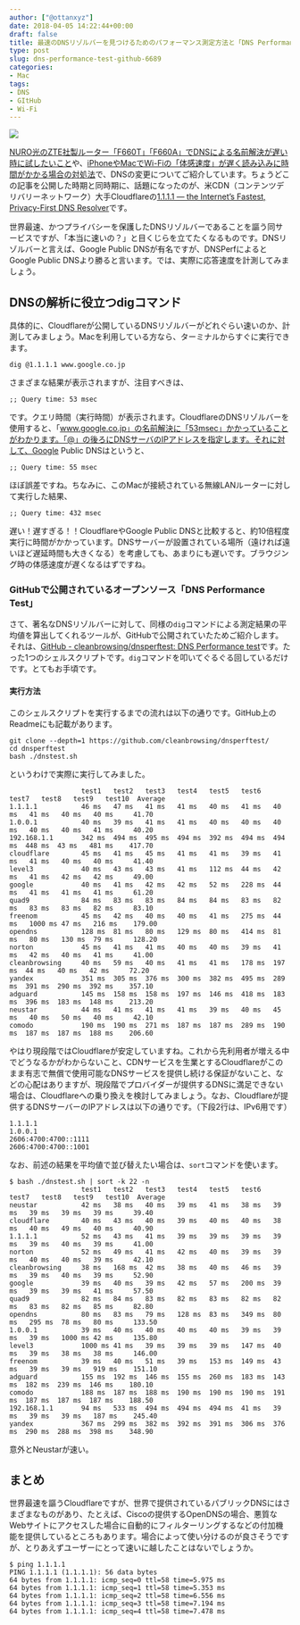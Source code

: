 ```yaml
---
author: ["@ottanxyz"]
date: 2018-04-05 14:22:44+00:00
draft: false
title: 最速のDNSリゾルバーを見つけるためのパフォーマンス測定方法と「DNS Performance test」
type: post
slug: dns-performance-test-github-6689
categories:
- Mac
tags:
- DNS
- GItHub
- Wi-Fi
---
```


![](/uploads/2018/04/180405-5ac62b3619f6a.jpg)

[NURO光のZTE社製ルーター「F660T」「F660A」でDNSによる名前解決が遅い時に試したいこと](/posts/2018/03/nuro-sonet-zte-f660t-f660a-6679/)や、[iPhoneやMacでWi-Fiの「体感速度」が遅く読み込みに時間がかかる場合の対処法](/posts/2018/01/wi-fi-slow-down-speed-iphone-mac-6585/)で、DNSの変更についてご紹介しています。ちょうどこの記事を公開した時期と同時期に、話題になったのが、米CDN（コンテンツデリバリーネットワーク）大手Cloudflareの[1.1.1.1 — the Internet’s Fastest, Privacy-First DNS Resolver](https://1.1.1.1/)です。

世界最速、かつプライバシーを保護したDNSリゾルバーであることを謳う同サービスですが、「本当に速いの？」と目くじらを立てたくなるものです。DNSリゾルバーと言えば、Google Public DNSが有名ですが、DNSPerfによるとGoogle Public DNSより勝ると言います。では、実際に応答速度を計測してみましょう。

## DNSの解析に役立つdigコマンド

具体的に、Cloudflareが公開しているDNSリゾルバーがどれぐらい速いのか、計測してみましょう。Macを利用している方なら、ターミナルからすぐに実行できます。

    dig @1.1.1.1 www.google.co.jp

さまざまな結果が表示されますが、注目すべきは、

    ;; Query time: 53 msec

です。クエリ時間（実行時間）が表示されます。CloudflareのDNSリゾルバーを使用すると、「www.google.co.jp」の名前解決に「53msec」かかっていることがわかります。「@」の後ろにDNSサーバのIPアドレスを指定します。それに対して、Google Public DNSはというと、

    ;; Query time: 55 msec

ほぼ誤差ですね。ちなみに、このMacが接続されている無線LANルーターに対して実行した結果、

    ;; Query time: 432 msec

遅い！遅すぎる！！CloudflareやGoogle Public DNSと比較すると、約10倍程度実行に時間がかかっています。DNSサーバーが設置されている場所（遠ければ遠いほど遅延時間も大きくなる）を考慮しても、あまりにも遅いです。ブラウジング時の体感速度が遅くなるはずですね。

### GitHubで公開されているオープンソース「DNS Performance Test」

さて、著名なDNSリゾルバーに対して、同様の`dig`コマンドによる測定結果の平均値を算出してくれるツールが、GitHubで公開されていたためご紹介します。それは、[GitHub - cleanbrowsing/dnsperftest: DNS Performance test](https://github.com/cleanbrowsing/dnsperftest)です。たった1つのシェルスクリプトです。`dig`コマンドを叩いてぐるぐる回しているだけです。とてもお手頃です。

#### 実行方法

このシェルスクリプトを実行するまでの流れは以下の通りです。GitHub上のReadmeにも記載があります。

    git clone --depth=1 https://github.com/cleanbrowsing/dnsperftest/
    cd dnsperftest
    bash ./dnstest.sh

というわけで実際に実行してみました。

                      test1   test2   test3   test4   test5   test6   test7   test8   test9   test10  Average 
    1.1.1.1           46 ms   47 ms   41 ms   41 ms   40 ms   41 ms   40 ms   41 ms   40 ms   40 ms     41.70
    1.0.0.1           40 ms   39 ms   41 ms   41 ms   40 ms   40 ms   40 ms   40 ms   40 ms   41 ms     40.20
    192.168.1.1       342 ms  494 ms  495 ms  494 ms  392 ms  494 ms  494 ms  448 ms  43 ms   481 ms    417.70
    cloudflare        45 ms   41 ms   45 ms   41 ms   41 ms   39 ms   41 ms   41 ms   40 ms   40 ms     41.40
    level3            40 ms   43 ms   43 ms   41 ms   112 ms  44 ms   42 ms   41 ms   42 ms   42 ms     49.00
    google            40 ms   41 ms   42 ms   42 ms   52 ms   228 ms  44 ms   41 ms   41 ms   41 ms     61.20
    quad9             84 ms   83 ms   83 ms   84 ms   84 ms   83 ms   82 ms   83 ms   83 ms   82 ms     83.10
    freenom           45 ms   42 ms   40 ms   40 ms   41 ms   275 ms  44 ms   1000 ms 47 ms   216 ms    179.00
    opendns           128 ms  81 ms   80 ms   129 ms  80 ms   414 ms  81 ms   80 ms   130 ms  79 ms     128.20
    norton            45 ms   41 ms   41 ms   40 ms   40 ms   39 ms   41 ms   42 ms   40 ms   41 ms     41.00
    cleanbrowsing     40 ms   59 ms   40 ms   41 ms   41 ms   178 ms  197 ms  44 ms   40 ms   42 ms     72.20
    yandex            351 ms  305 ms  376 ms  300 ms  382 ms  495 ms  289 ms  391 ms  290 ms  392 ms    357.10
    adguard           145 ms  158 ms  158 ms  197 ms  146 ms  418 ms  183 ms  396 ms  183 ms  148 ms    213.20
    neustar           44 ms   41 ms   41 ms   41 ms   39 ms   40 ms   45 ms   40 ms   50 ms   40 ms     42.10
    comodo            190 ms  190 ms  271 ms  187 ms  187 ms  289 ms  190 ms  187 ms  187 ms  188 ms    206.60

やはり現段階ではCloudflareが安定していますね。これから先利用者が増える中でどうなるかがわからないこと、CDNサービスを生業とするCloudflareがこのまま有志で無償で使用可能なDNSサービスを提供し続ける保証がないこと、などの心配はありますが、現段階でプロバイダーが提供するDNSに満足できない場合は、Cloudflareへの乗り換えを検討してみましょう。なお、Cloudflareが提供するDNSサーバーのIPアドレスは以下の通りです。（下段2行は、IPv6用です）

    1.1.1.1
    1.0.0.1
    2606:4700:4700::1111
    2606:4700:4700::1001

なお、前述の結果を平均値で並び替えたい場合は、`sort`コマンドを使います。

    $ bash ./dnstest.sh | sort -k 22 -n
                      test1   test2   test3   test4   test5   test6   test7   test8   test9   test10  Average 
    neustar           42 ms   38 ms   40 ms   39 ms   41 ms   38 ms   39 ms   39 ms   39 ms   39 ms     39.40
    cloudflare        40 ms   43 ms   40 ms   39 ms   40 ms   40 ms   38 ms   40 ms   49 ms   40 ms     40.90
    1.1.1.1           52 ms   43 ms   41 ms   39 ms   39 ms   39 ms   39 ms   39 ms   40 ms   39 ms     41.00
    norton            52 ms   49 ms   41 ms   42 ms   40 ms   39 ms   39 ms   40 ms   40 ms   39 ms     42.10
    cleanbrowsing     38 ms   168 ms  42 ms   38 ms   40 ms   46 ms   39 ms   39 ms   40 ms   39 ms     52.90
    google            39 ms   40 ms   39 ms   42 ms   57 ms   200 ms  39 ms   39 ms   39 ms   41 ms     57.50
    quad9             82 ms   84 ms   83 ms   82 ms   83 ms   82 ms   82 ms   83 ms   82 ms   85 ms     82.80
    opendns           80 ms   83 ms   79 ms   128 ms  83 ms   349 ms  80 ms   295 ms  78 ms   80 ms     133.50
    1.0.0.1           39 ms   40 ms   40 ms   40 ms   40 ms   39 ms   39 ms   39 ms   1000 ms 42 ms     135.80
    level3            1000 ms 41 ms   39 ms   39 ms   39 ms   147 ms  40 ms   39 ms   38 ms   38 ms     146.00
    freenom           39 ms   40 ms   51 ms   39 ms   153 ms  149 ms  43 ms   39 ms   39 ms   919 ms    151.10
    adguard           155 ms  192 ms  146 ms  155 ms  260 ms  183 ms  143 ms  182 ms  239 ms  146 ms    180.10
    comodo            188 ms  187 ms  188 ms  190 ms  190 ms  190 ms  191 ms  187 ms  187 ms  187 ms    188.50
    192.168.1.1       94 ms   533 ms  494 ms  494 ms  494 ms  41 ms   39 ms   39 ms   39 ms   187 ms    245.40
    yandex            367 ms  299 ms  382 ms  392 ms  391 ms  306 ms  376 ms  290 ms  288 ms  398 ms    348.90

意外とNeustarが速い。

## まとめ

世界最速を謳うCloudflareですが、世界で提供されているパブリックDNSにはさまざまなものがあり、たとえば、Ciscoの提供するOpenDNSの場合、悪質なWebサイトにアクセスした場合に自動的にフィルターリングするなどの付加機能を提供しているところもあります。場合によって使い分けるのが良さそうですが、とりあえずユーザーにとって速いに越したことはないでしょうか。

    $ ping 1.1.1.1
    PING 1.1.1.1 (1.1.1.1): 56 data bytes
    64 bytes from 1.1.1.1: icmp_seq=0 ttl=58 time=5.975 ms
    64 bytes from 1.1.1.1: icmp_seq=1 ttl=58 time=5.353 ms
    64 bytes from 1.1.1.1: icmp_seq=2 ttl=58 time=6.556 ms
    64 bytes from 1.1.1.1: icmp_seq=3 ttl=58 time=7.194 ms
    64 bytes from 1.1.1.1: icmp_seq=4 ttl=58 time=7.478 ms
